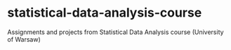 # statistical-data-analysis-course
Assignments and projects from Statistical Data Analysis course (University of Warsaw)
